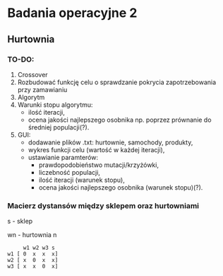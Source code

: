 # Badania operacyjne 2
## Hurtownia

### TO-DO:
1. Crossover
2. Rozbudować funkcję celu o sprawdzanie pokrycia zapotrzebowania przy zamawianiu
3. Algorytm
4. Warunki stopu algorytmu:
    - ilość iteracji,
    - ocena jakości najlepszego osobnika np. poprzez prównanie do średniej populacji(?).
5. GUI:
    - dodawanie plików .txt: hurtownie, samochody, produkty,
    - wykres funkcji celu (wartość w każdej iteracji),
    - ustawianie paramterów:
         - prawdopodobieństwo mutacji/krzyżówki,
         - liczebność populacji,
         - ilość iteracji (warunek stopu),
         - ocena jakości najlepszego osobnika (warunek stopu)(?).


### Macierz dystansów między sklepem oraz hurtowniami
s - sklep

wn - hurtownia n

         w1 w2 w3 s
    w1 [ 0  x  x  x]
    w2 [ x  0  x  x]
    w3 [ x  x  0  x]


